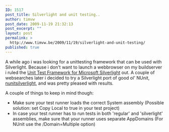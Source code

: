 ```yaml
---
ID: 1517
post_title: Silverlight and unit testing..
author: timvw
post_date: 2009-11-19 21:32:13
post_excerpt: ""
layout: post
permalink: >
  http://www.timvw.be/2009/11/19/silverlight-and-unit-testing/
published: true
---
```

<p>A while ago i was looking for a unittesting framework that can be used with Silverlight. Because i don't want to launch a webbrowser on my buildserver i ruled the <a href="http://code.msdn.microsoft.com/silverlightut/">Unit Test Framework for Microsoft Silverlight</a> out. A couple of websearches later i decided to try a Silverlight port of good ol' NUnit, <a href="http://code.google.com/p/nunitsilverlight/">nunitsilverlight</a>, and was pretty pleased with results.</p>

<p>A couple of things to keep in mind though:</p>
<ul>
<li>Make sure your test runner loads the correct System assembly (Possible solution: set Copy Local to true in your test project)</li>
<li>In case your test runner has to run tests in both 'regular' and 'silverlight' assemblies, make sure that your runner uses separate AppDomains (For NUnit use the /Domain=Multiple option)</li>
</ul>